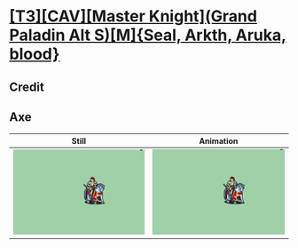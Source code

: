 # [\[T3\]\[CAV\]\[Master Knight\]\(Grand Paladin Alt S\)\[M\]{Seal, Arkth, Aruka, blood}](../)

## Credit


	
## Axe

| Still | Animation |
| :---: | :-------: |
| ![Axe still](./Axe_000.png) | ![Axe animation](./Axe.gif) |
